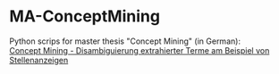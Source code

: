 # MA-ConceptMining
Python scrips for master thesis "Concept Mining" (in German):<br>
[Concept Mining - Disambiguierung extrahierter Terme am Beispiel von Stellenanzeigen](https://dh.phil-fak.uni-koeln.de/sites/dighum/user_upload/5249692_Binnewitt_Johanna_24-03-2020_MA-Arbeit_web__1_.pdf)
